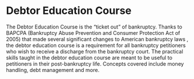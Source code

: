 ---
---

# Debtor Education Course

The Debtor Education Course is the “ticket out” of bankruptcy. Thanks to BAPCPA (Bankruptcy Abuse Prevention and Consumer Protection Act of 2005) that made several significant changes to American bankruptcy laws , the debtor education course is a requirement for all bankruptcy petitioners who wish to receive a discharge from the bankruptcy court. The practical skills taught in the debtor education course are meant to be useful to petitioners in their post-bankruptcy life. Concepts covered include money handling, debt management and more.

